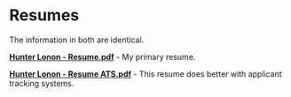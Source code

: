 # Resumes
The information in both are identical.

[**Hunter Lonon - Resume.pdf**](https://github.com/Huntsworth7/Resumes/blob/main/Hunter%20Lonon%20-%20Resume.pdf) - My primary resume.

[**Hunter Lonon - Resume ATS.pdf**](https://github.com/Huntsworth7/Resumes/blob/main/Hunter%20Lonon%20-%20Resume%20ATS.pdf) - This resume does better with applicant tracking systems. 

